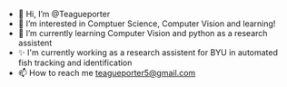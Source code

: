- 👋 Hi, I’m @Teagueporter
- 👀 I’m interested in Comptuer Science, Computer Vision and learning!
- 🌱 I’m currently learning Computer Vision and python as a research assistent
- ✨ I'm currently working as a research assistent for BYU in automated fish tracking and identification
- 📫 How to reach me teagueporter5@gmail.com

<!---
Teagueporter/Teagueporter is a ✨ special ✨ repository because its `README.md` (this file) appears on your GitHub profile.
You can click the Preview link to take a look at your changes.
--->
